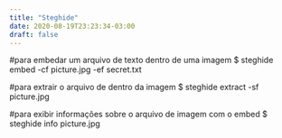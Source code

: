 ```yaml
---
title: "Steghide"
date: 2020-08-19T23:23:34-03:00
draft: false
---
```


#para embedar um arquivo de texto dentro de uma imagem
$ steghide embed -cf picture.jpg -ef secret.txt

#para extrair o arquivo de dentro da imagem
$ steghide extract -sf picture.jpg

#para exibir informações sobre o arquivo de imagem com o embed
$ steghide info picture.jpg

